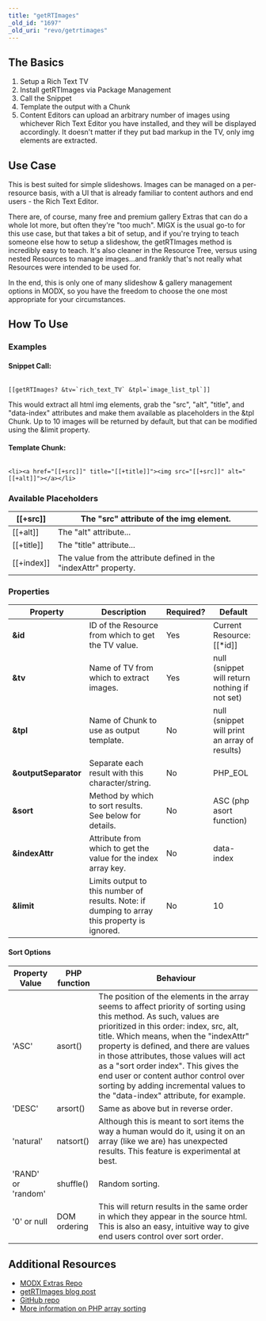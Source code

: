 ```yaml
---
title: "getRTImages"
_old_id: "1697"
_old_uri: "revo/getrtimages"
---
```


## The Basics

1. Setup a Rich Text TV
2. Install getRTImages via Package Management
3. Call the Snippet
4. Template the output with a Chunk
5. Content Editors can upload an arbitrary number of images using whichever Rich Text Editor you have installed, and they will be displayed accordingly. It doesn't matter if they put bad markup in the TV, only img elements are extracted.

## Use Case

 This is best suited for simple slideshows. Images can be managed on a per-resource basis, with a UI that is already familiar to content authors and end users - the Rich Text Editor.

 There are, of course, many free and premium gallery Extras that can do a whole lot more, but often they're "too much". MIGX is the usual go-to for this use case, but that takes a bit of setup, and if you're trying to teach someone else how to setup a slideshow, the getRTImages method is incredibly easy to teach. It's also cleaner in the Resource Tree, versus using nested Resources to manage images...and frankly that's not really what Resources were intended to be used for.

 In the end, this is only one of many slideshow & gallery management options in MODX, so you have the freedom to choose the one most appropriate for your circumstances.

## How To Use

### **Examples**

#### Snippet Call:

 ```

[[getRTImages? &tv=`rich_text_TV` &tpl=`image_list_tpl`]]

```

 This would extract all html img elements, grab the "src", "alt", "title", and "data-index" attributes and make them available as placeholders in the &tpl Chunk. Up to 10 images will be returned by default, but that can be modified using the &limit property.

#### Template Chunk:

 ```

<li><a href="[[+src]]" title="[[+title]]"><img src="[[+src]]" alt="[[+alt]]"></a></li>

```

### **Available Placeholders**

 | \[\[+src\]\] | The "src" attribute of the img element. |
|--------------|-----------------------------------------|
| \[\[+alt\]\] | The "alt" attribute... |
| \[\[+title\]\] | The "title" attribute... |
| \[\[+index\]\] | The value from the attribute defined in the "indexAttr" property. |

### **Properties**

 | Property | Description | Required? | Default |
|----------|-------------|-----------|---------|
| **&id** | ID of the Resource from which to get the TV value. | Yes | Current Resource: \[\[\*id\]\] |
| **&tv** | Name of TV from which to extract images. | Yes | null (snippet will return nothing if not set) |
| **&tpl** | Name of Chunk to use as output template. | No | null (snippet will print an array of results) |
| **&outputSeparator** | Separate each result with this character/string. | No | PHP\_EOL |
| **&sort** | Method by which to sort results. See below for details. | No | ASC (php asort function) |
| **&indexAttr** | Attribute from which to get the value for the index array key. | No | data-index |
| **&limit** | Limits output to this number of results. Note: if dumping to array this property is ignored. | No | 10 |

#### Sort Options

 | Property Value | PHP function | Behaviour |
|----------------|--------------|-----------|
| 'ASC' | asort() | The position of the elements in the array seems to affect priority of sorting using this method. As such, values are prioritized in this order: index, src, alt, title. Which means, when the "indexAttr" property is defined, and there are values in those attributes, those values will act as a "sort order index". This gives the end user or content author control over sorting by adding incremental values to the "data-index" attribute, for example. |
| 'DESC' | arsort() | Same as above but in reverse order. |
| 'natural' | natsort() | Although this is meant to sort items the way a human would do it, using it on an array (like we are) has unexpected results. This feature is experimental at best. |
| 'RAND' or 'random' | shuffle() | Random sorting. |
| '0' or null | DOM ordering | This will return results in the same order in which they appear in the source html. This is also an easy, intuitive way to give end users control over sort order. |

## Additional Resources

- [MODX Extras Repo](http://modx.com/extras/package/getrtimages)
- [getRTImages blog post](http://www.sepiariver.ca/blog/modx-web/getrtimages-list-and-sort-images-from-rich-text-field)
- [GitHub repo](https://github.com/sepiariver/getRTImages/)
- [More information on PHP array sorting](http://php.net/manual/en/array.sorting.php)